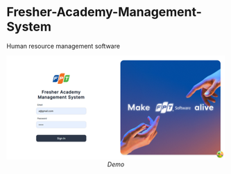 # Fresher-Academy-Management-System
Human resource management software

<p align="center">
  <img src="Fresher.png" width=800><br/>
  <i>Demo</i>
</p>
